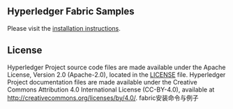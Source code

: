 ## Hyperledger Fabric Samples

Please visit the [installation instructions](http://hyperledger-fabric.readthedocs.io/en/latest/samples.html).

## License <a name="license"></a>

Hyperledger Project source code files are made available under the Apache License, Version 2.0 (Apache-2.0), located in the [LICENSE](LICENSE) file. Hyperledger Project documentation files are made available under the Creative Commons Attribution 4.0 International License (CC-BY-4.0), available at http://creativecommons.org/licenses/by/4.0/.
fabric安装命令与例子
